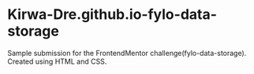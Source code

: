 # Kirwa-Dre.github.io-fylo-data-storage

Sample submission for the FrontendMentor challenge(fylo-data-storage).
Created using HTML and CSS.
